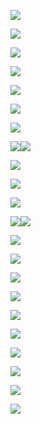 ![](DataVisualizations_files/figure-markdown_github/unnamed-chunk-3-1.png)

![](DataVisualizations_files/figure-markdown_github/unnamed-chunk-5-1.png)

![](DataVisualizations_files/figure-markdown_github/unnamed-chunk-6-1.png)

![](DataVisualizations_files/figure-markdown_github/unnamed-chunk-8-1.png)

![](DataVisualizations_files/figure-markdown_github/unnamed-chunk-9-1.png)

![](DataVisualizations_files/figure-markdown_github/unnamed-chunk-10-1.png)

![](DataVisualizations_files/figure-markdown_github/unnamed-chunk-11-1.png)

![](DataVisualizations_files/figure-markdown_github/unnamed-chunk-12-1.png)![](DataVisualizations_files/figure-markdown_github/unnamed-chunk-12-2.png)

![](DataVisualizations_files/figure-markdown_github/unnamed-chunk-14-1.png)

![](DataVisualizations_files/figure-markdown_github/unnamed-chunk-15-1.png)

![](DataVisualizations_files/figure-markdown_github/unnamed-chunk-16-1.png)

![](DataVisualizations_files/figure-markdown_github/unnamed-chunk-17-1.png)![](DataVisualizations_files/figure-markdown_github/unnamed-chunk-17-2.png)

![](DataVisualizations_files/figure-markdown_github/unnamed-chunk-18-1.png)

![](DataVisualizations_files/figure-markdown_github/unnamed-chunk-20-1.png)

![](DataVisualizations_files/figure-markdown_github/unnamed-chunk-21-1.png)

![](DataVisualizations_files/figure-markdown_github/unnamed-chunk-22-1.png)

![](DataVisualizations_files/figure-markdown_github/unnamed-chunk-24-1.png)

![](DataVisualizations_files/figure-markdown_github/unnamed-chunk-25-1.png)

![](DataVisualizations_files/figure-markdown_github/unnamed-chunk-27-1.png)

![](DataVisualizations_files/figure-markdown_github/unnamed-chunk-31-1.png)

![](DataVisualizations_files/figure-markdown_github/unnamed-chunk-33-1.png)

![](DataVisualizations_files/figure-markdown_github/unnamed-chunk-34-1.png)
